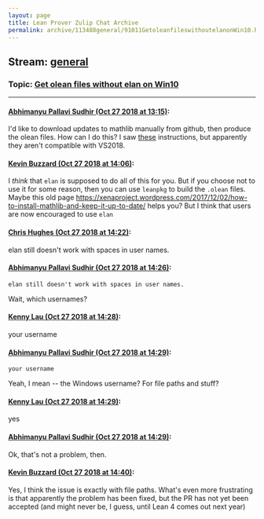 ```yaml
---
layout: page
title: Lean Prover Zulip Chat Archive 
permalink: archive/113488general/91011GetoleanfileswithoutelanonWin10.html
---
```


## Stream: [general](index.html)
### Topic: [Get olean files without elan on Win10](91011GetoleanfileswithoutelanonWin10.html)

---

#### [Abhimanyu Pallavi Sudhir (Oct 27 2018 at 13:15)](https://leanprover.zulipchat.com/#narrow/stream/113488-general/topic/Get%20olean%20files%20without%20elan%20on%20Win10/near/136602966):
I'd like to download updates to mathlib manually from github, then produce the olean files. How can I do this? I saw [these](https://github.com/leanprover/lean/blob/master/doc/make/msvc.md) instructions, but apparently they aren't compatible with VS2018.

#### [Kevin Buzzard (Oct 27 2018 at 14:06)](https://leanprover.zulipchat.com/#narrow/stream/113488-general/topic/Get%20olean%20files%20without%20elan%20on%20Win10/near/136604656):
I *think* that `elan` is supposed to do all of this for you. But if you choose not to use it for some reason, then you can use `leanpkg` to build the `.olean` files. Maybe this old page https://xenaproject.wordpress.com/2017/12/02/how-to-install-mathlib-and-keep-it-up-to-date/ helps you? But I think that users are now encouraged to use `elan`

#### [Chris Hughes (Oct 27 2018 at 14:22)](https://leanprover.zulipchat.com/#narrow/stream/113488-general/topic/Get%20olean%20files%20without%20elan%20on%20Win10/near/136605169):
elan still doesn't work with spaces in user names.

#### [Abhimanyu Pallavi Sudhir (Oct 27 2018 at 14:26)](https://leanprover.zulipchat.com/#narrow/stream/113488-general/topic/Get%20olean%20files%20without%20elan%20on%20Win10/near/136605314):
```quote
elan still doesn't work with spaces in user names.
```
Wait, which usernames?

#### [Kenny Lau (Oct 27 2018 at 14:28)](https://leanprover.zulipchat.com/#narrow/stream/113488-general/topic/Get%20olean%20files%20without%20elan%20on%20Win10/near/136605377):
your username

#### [Abhimanyu Pallavi Sudhir (Oct 27 2018 at 14:29)](https://leanprover.zulipchat.com/#narrow/stream/113488-general/topic/Get%20olean%20files%20without%20elan%20on%20Win10/near/136605386):
```quote
your username
```
Yeah, I mean -- the Windows username? For file paths and stuff?

#### [Kenny Lau (Oct 27 2018 at 14:29)](https://leanprover.zulipchat.com/#narrow/stream/113488-general/topic/Get%20olean%20files%20without%20elan%20on%20Win10/near/136605389):
yes

#### [Abhimanyu Pallavi Sudhir (Oct 27 2018 at 14:29)](https://leanprover.zulipchat.com/#narrow/stream/113488-general/topic/Get%20olean%20files%20without%20elan%20on%20Win10/near/136605391):
Ok, that's not a problem, then.

#### [Kevin Buzzard (Oct 27 2018 at 14:40)](https://leanprover.zulipchat.com/#narrow/stream/113488-general/topic/Get%20olean%20files%20without%20elan%20on%20Win10/near/136605739):
Yes, I think the issue is exactly with file paths. What's even more frustrating is that apparently the problem has been fixed, but the PR has not yet been accepted (and might never be, I guess, until Lean 4 comes out next year)

